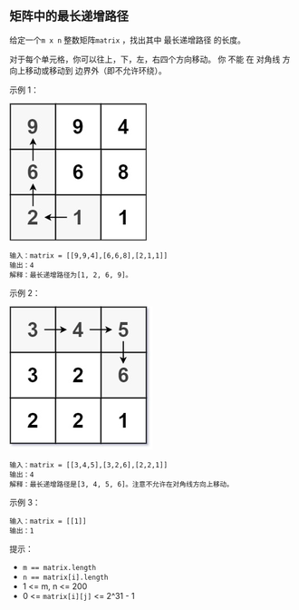 ## 矩阵中的最长递增路径

给定一个`m x n` 整数矩阵`matrix` ，找出其中 最长递增路径 的长度。

对于每个单元格，你可以往上，下，左，右四个方向移动。 你 不能 在 对角线 方向上移动或移动到 边界外（即不允许环绕）。



示例 1：

![](../images/329.longest-increasing-path-in-a-matrix.png)
```
输入：matrix = [[9,9,4],[6,6,8],[2,1,1]]
输出：4
解释：最长递增路径为[1, 2, 6, 9]。
```

示例 2：

![](../images/329.longest-increasing-path-in-a-matrix_1.png)
```
输入：matrix = [[3,4,5],[3,2,6],[2,2,1]]
输出：4
解释：最长递增路径是[3, 4, 5, 6]。注意不允许在对角线方向上移动。
```

示例 3：

```
输入：matrix = [[1]]
输出：1
```

提示：

* `m == matrix.length`
* `n == matrix[i].length`
* 1 <= m, n <= 200
* 0 <= `matrix[i][j]` <= 2^31 - 1